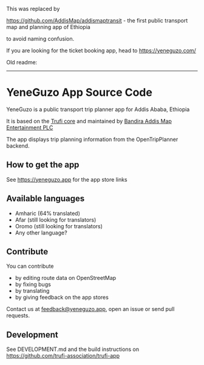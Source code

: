 This was replaced by

https://github.com/AddisMap/addismaptransit - the first public transport map and planning app of Ethiopia

to avoid naming confusion.

If you are looking for the ticket booking app, head to https://yeneguzo.com/

Old readme:
<hr>

# YeneGuzo App Source Code

YeneGuzo is a public transport trip planner app for Addis Ababa, Ethiopia

It is based on the [Trufi core](https://github.com/trufi-association/trufi-app) and maintained
by [Bandira Addis Map Entertainment PLC](http://bandira.map.et)

The app displays trip planning information from the OpenTripPlanner backend.

## How to get the app

See https://yeneguzo.app for the app store links

## Available languages

* Amharic (64% translated)
* Afar (still looking for translators)
* Oromo (still looking for translators)
* Any other language?

## Contribute

You can contribute

* by editing route data on OpenStreetMap
* by fixing bugs
* by translating
* by giving feedback on the app stores
 
Contact us at feedback@yeneguzo.app, open an issue or send pull requests.

## Development

See DEVELOPMENT.md and the build instructions on https://github.com/trufi-association/trufi-app
